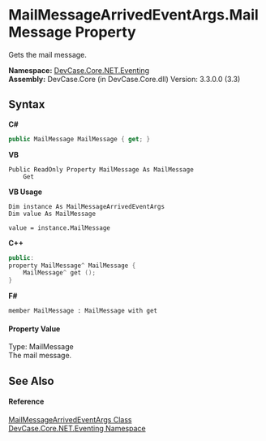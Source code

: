 # MailMessageArrivedEventArgs.MailMessage Property 
 

Gets the mail message.

**Namespace:**&nbsp;<a href="N_DevCase_Core_NET_Eventing">DevCase.Core.NET.Eventing</a><br />**Assembly:**&nbsp;DevCase.Core (in DevCase.Core.dll) Version: 3.3.0.0 (3.3)

## Syntax

**C#**<br />
``` C#
public MailMessage MailMessage { get; }
```

**VB**<br />
``` VB
Public ReadOnly Property MailMessage As MailMessage
	Get
```

**VB Usage**<br />
``` VB Usage
Dim instance As MailMessageArrivedEventArgs
Dim value As MailMessage

value = instance.MailMessage

```

**C++**<br />
``` C++
public:
property MailMessage^ MailMessage {
	MailMessage^ get ();
}
```

**F#**<br />
``` F#
member MailMessage : MailMessage with get

```


#### Property Value
Type: MailMessage<br />The mail message.

## See Also


#### Reference
<a href="T_DevCase_Core_NET_Eventing_MailMessageArrivedEventArgs">MailMessageArrivedEventArgs Class</a><br /><a href="N_DevCase_Core_NET_Eventing">DevCase.Core.NET.Eventing Namespace</a><br />